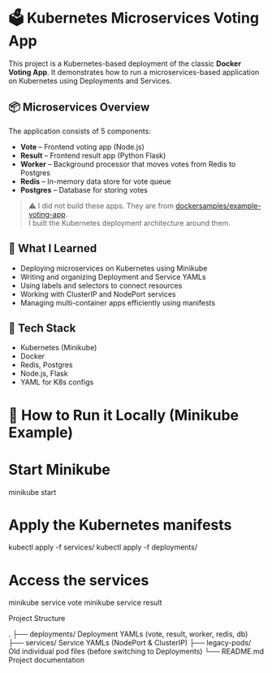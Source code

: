 # 🗳️ Kubernetes Microservices Voting App

This project is a Kubernetes-based deployment of the classic **Docker Voting App**. It demonstrates how to run a microservices-based application on Kubernetes using Deployments and Services.

## 📦 Microservices Overview

The application consists of 5 components:

- **Vote** – Frontend voting app (Node.js)
- **Result** – Frontend result app (Python Flask)
- **Worker** – Background processor that moves votes from Redis to Postgres
- **Redis** – In-memory data store for vote queue
- **Postgres** – Database for storing votes

> ⚠️ I did not build these apps. They are from [dockersamples/example-voting-app](https://github.com/dockersamples/example-voting-app).  
> I built the Kubernetes deployment architecture around them.

## 🧠 What I Learned

- Deploying microservices on Kubernetes using Minikube
- Writing and organizing Deployment and Service YAMLs
- Using labels and selectors to connect resources
- Working with ClusterIP and NodePort services
- Managing multi-container apps efficiently using manifests

## 🔧 Tech Stack

- Kubernetes (Minikube)
- Docker
- Redis, Postgres
- Node.js, Flask
- YAML for K8s configs

# 🚀 How to Run it Locally (Minikube Example)

# Start Minikube
minikube start

# Apply the Kubernetes manifests
kubectl apply -f services/
kubectl apply -f deployments/

# Access the services
minikube service vote
minikube service result


Project Structure

.
├── deployments/      Deployment YAMLs (vote, result, worker, redis, db)
├── services/         Service YAMLs (NodePort & ClusterIP)
├── legacy-pods/      Old individual pod files (before switching to Deployments)
└── README.md         Project documentation

